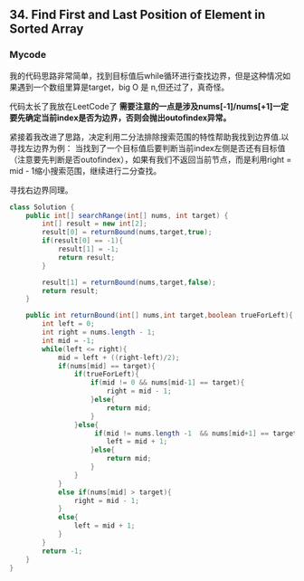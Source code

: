 ## 34. Find First and Last Position of Element in Sorted Array

### Mycode

我的代码思路非常简单，找到目标值后while循环进行查找边界，但是这种情况如果遇到一个数组里算是target，big O 是 n,但还过了，真奇怪。

代码太长了我放在LeetCode了 **需要注意的一点是涉及nums[-1]/nums[+1]一定要先确定当前index是否为边界，否则会抛出outofindex异常。**

紧接着我改进了思路，决定利用二分法排除搜索范围的特性帮助我找到边界值.以寻找左边界为例：
当找到了一个目标值后要判断当前index左侧是否还有目标值（注意要先判断是否outofindex），如果有我们不返回当前节点，而是利用right = mid - 1缩小搜索范围，继续进行二分查找。

寻找右边界同理。

```java
class Solution {
    public int[] searchRange(int[] nums, int target) {
        int[] result = new int[2];
        result[0] = returnBound(nums,target,true);
        if(result[0] == -1){
            result[1] = -1;
            return result;
        }

        result[1] = returnBound(nums,target,false);
        return result;
    }

    public int returnBound(int[] nums,int target,boolean trueForLeft){
        int left = 0;
        int right = nums.length - 1;
        int mid = -1;
        while(left <= right){
            mid = left + ((right-left)/2);
            if(nums[mid] == target){
                if(trueForLeft){
                    if(mid != 0 && nums[mid-1] == target){
                        right = mid - 1;
                    }else{
                        return mid;
                    }
                }else{
                     if(mid != nums.length -1  && nums[mid+1] == target){
                        left = mid + 1;
                    }else{
                        return mid;
                    }
                }
            }
            else if(nums[mid] > target){
                right = mid - 1;
            }
            else{
                left = mid + 1;
            }
        } 
        return -1;
    }
}
```
